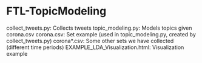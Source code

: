 # FTL-TopicModeling

collect_tweets.py: Collects tweets
topic_modeling.py: Models topics given corona.csv
corona.csv: Set example (used in topic_modeling.py, created by collect_tweets.py)
corona*.csv: Some other sets we have collected (different time periods)
EXAMPLE_LDA_Visualization.html: Visualization example
